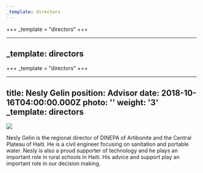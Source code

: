```yaml
---
_template: directors
---
```







+++
_template = "directors"
+++

---
_template: directors
---


+++
_template = "directors"
+++

---
title: Nesly Gelin
position: Advisor
date: 2018-10-16T04:00:00.000Z
photo: ''
weight: '3'
_template: directors
---


![](/LeslyGelin.jpg)

Nesly Gelin is the regional director of DINEPA of Artibonite and the Central Plateau of Haiti. He is a civil engineer focusing on sanitation and portable water. Nesly is also a proud supporter of technology and he plays an important role in rural schools in Haiti. His advice and support play an important role in our decision making.
